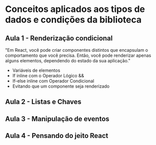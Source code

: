 # Conceitos aplicados aos tipos de dados e condições da biblioteca

## Aula 1 - Renderização condicional

"Em React, você pode criar componentes distintos que encapsulam o comportamento que você precisa. Então, você pode renderizar apenas alguns elementos, dependendo do estado da sua aplicação."

- Variáveis de elementos
- If inline com o Operador Lógico &&
- If-else inline com Operador Condicional
- Evitando que um componente seja renderizado

## Aula 2 - Listas e Chaves
## Aula 3 - Manipulação de eventos
## Aula 4 - Pensando do jeito React
